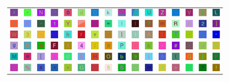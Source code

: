 <table>
<tr>
<td><img src="78.gif"></td>
<td><img src="2D.gif"></td>
<td><img src="4E.gif"></td>
<td><img src="71.gif"></td>
<td><img src="30.gif"></td>
<td><img src="64.gif"></td>
<td><img src="44.gif"></td>
<td><img src="6B.gif"></td>
<td><img src="gr1.gif"></td>
<td><img src="gr2.gif"></td>
<td><img src="55.gif"></td>
<td><img src="5A.gif"></td>
<td><img src="75.gif"></td>
<td><img src="56.gif"></td>
<td><img src="24.gif"></td>
<td><img src="4C.gif"></td>
</tr>
<tr>
<td><img src="7B.gif"></td>
<td><img src="79.gif"></td>
<td><img src="2A.gif"></td>
<td><img src="31.gif"></td>
<td><img src="59.gif"></td>
<td><img src="gr3.gif"></td>
<td><img src="63.gif"></td>
<td><img src="3D.gif"></td>
<td><img src="66.gif"></td>
<td><img src="6C.gif"></td>
<td><img src="37.gif"></td>
<td><img src="6D.gif"></td>
<td><img src="52.gif"></td>
<td><img src="61.gif"></td>
<td><img src="32.gif"></td>
<td><img src="5D.gif"></td>
</tr>
<tr>
<td><img src="57.gif"></td>
<td><img src="33.gif"></td>
<td><img src="2E.gif"></td>
<td><img src="4B.gif"></td>
<td><img src="68.gif"></td>
<td><img src="72.gif"></td>
<td><img src="76.gif"></td>
<td><img src="6E.gif"></td>
<td><img src="7C.gif"></td>
<td><img src="29.gif"></td>
<td><img src="41.gif"></td>
<td><img src="49.gif"></td>
<td><img src="54.gif"></td>
<td><img src="5F.gif"></td>
<td><img src="7A.gif"></td>
<td><img src="27.gif"></td>
</tr>
<tr>
<td><img src="67.gif"></td>
<td><img src="43.gif"></td>
<td><img src="36.gif"></td>
<td><img src="46.gif"></td>
<td><img src="58.gif"></td>
<td><img src="34.gif"></td>
<td><img src="3A.gif"></td>
<td><img src="38.gif"></td>
<td><img src="50.gif"></td>
<td><img src="74.gif"></td>
<td><img src="26.gif"></td>
<td><img src="2C.gif"></td>
<td><img src="23.gif"></td>
<td><img src="60.gif"></td>
<td><img src="4A.gif"></td>
<td><img src="42.gif"></td>
</tr>
<tr>
<td><img src="4D.gif"></td>
<td><img src="65.gif"></td>
<td><img src="5B.gif"></td>
<td><img src="6A.gif"></td>
<td><img src="40.gif"></td>
<td><img src="45.gif"></td>
<td><img src="48.gif"></td>
<td><img src="4F.gif"></td>
<td><img src="62.gif"></td>
<td><img src="39.gif"></td>
<td><img src="69.gif"></td>
<td><img src="6F.gif"></td>
<td><img src="28.gif"></td>
<td><img src="51.gif"></td>
<td><img src="7D.gif"></td>
<td><img src="70.gif"></td>
</tr>
<tr>
<td><img src="3B.gif"></td>
<td><img src="25.gif"></td>
<td><img src="73.gif"></td>
<td><img src="5E.gif"></td>
<td><img src="2B.gif"></td>
<td><img src="47.gif"></td>
<td><img src="7E.gif"></td>
<td><img src="35.gif"></td>
<td><img src="53.gif"></td>
<td><img src="22.gif"></td>
<td><img src="77.gif"></td>
<td><img src="3C.gif"></td>
<td><img src="3E.gif"></td>
<td><img src="2F.gif"></td>
<td><img src="3F.gif"></td>
<td><img src="21.gif"></td>
</tr>
</table>
